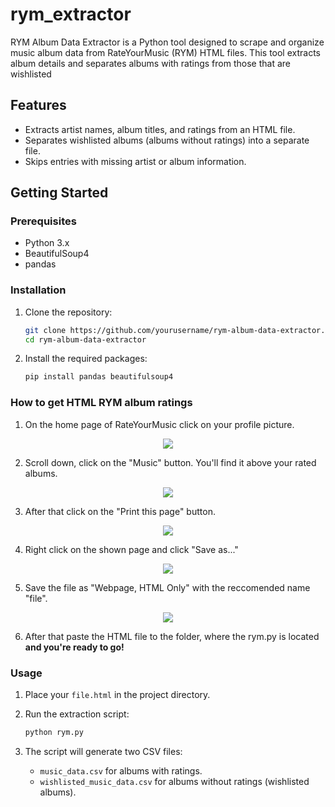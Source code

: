 # rym_extractor
RYM Album Data Extractor is a Python tool designed to scrape and organize music album data from RateYourMusic (RYM) HTML files. This tool extracts album details and separates albums with ratings from those that are wishlisted

## Features

- Extracts artist names, album titles, and ratings from an HTML file.
- Separates wishlisted albums (albums without ratings) into a separate file.
- Skips entries with missing artist or album information.

## Getting Started

### Prerequisites

- Python 3.x
- BeautifulSoup4
- pandas

### Installation

1. Clone the repository:
    ```bash
    git clone https://github.com/yourusername/rym-album-data-extractor.git
    cd rym-album-data-extractor
    ```

2. Install the required packages:
    ```bash
    pip install pandas beautifulsoup4
    ```

### How to get HTML RYM album ratings
1. On the home page of RateYourMusic click on your profile picture.
<p align="center">
  <img src="https://github.com/user-attachments/assets/1824880a-b9a1-4e51-ba6e-eaae28872bb4">
</p>

2. Scroll down, click on the "Music" button. You'll find it above your rated albums.
<p align="center">
  <img src="https://github.com/user-attachments/assets/4df0539d-ac03-4be3-a835-effee8552d69">
</p>

3. After that click on the "Print this page" button.
<p align="center">
  <img src="https://github.com/user-attachments/assets/07fe5fe4-51e9-40d6-b6f4-0582c7903406">
</p>

4. Right click on the shown page and click "Save as..."
<p align="center">
  <img src="https://github.com/user-attachments/assets/b7946079-b064-49a4-9199-bad32fc9dc6f">
</p>

5. Save the file as "Webpage, HTML Only" with the reccomended name "file".
<p align="center">
  <img src="https://github.com/user-attachments/assets/1a75b5e4-0c96-461e-830a-558b9bf5449d">
</p>

6. After that paste the HTML file to the folder, where the rym.py is located **and you're ready to go!**

### Usage

1. Place your `file.html` in the project directory.

2. Run the extraction script:
    ```bash
    python rym.py
    ```

3. The script will generate two CSV files:
    - `music_data.csv` for albums with ratings.
    - `wishlisted_music_data.csv` for albums without ratings (wishlisted albums).


